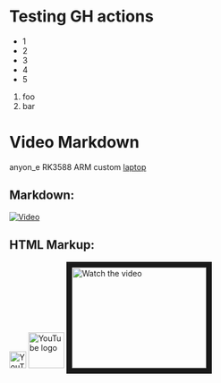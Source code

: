 # Testing GH actions

* 1
* 2
* 3
* 4
* 5

1. foo
1. bar

# Video Markdown

anyon_e RK3588 ARM custom [laptop](https://github.com/Hello9999901/laptop)

## Markdown:

[![Video](https://img.youtube.com/vi/fks3PBodyiE/default.jpg)](https://www.youtube.com/watch?v=fks3PBodyiE)

## HTML Markup:

<img src="https://www.gstatic.com/youtube/img/branding/youtubelogo/svg/youtubelogo.svg" alt="YouTube logo and text" height="30" />
<img src="https://developers.google.com/static/site-assets/logo-youtube.svg" alt="YouTube logo" width="64" height="64" />
<a href="http://www.youtube.com/watch?feature=player_embedded&v=fks3PBodyiE" target="_blank">
 <img src="http://img.youtube.com/vi/fks3PBodyiE/mqdefault.jpg" alt="Watch the video" width="240" height="180" border="10" />
</a>
